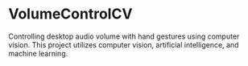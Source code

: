 # VolumeControlCV
Controlling desktop audio volume with hand gestures using computer vision. This project utilizes computer vision, artificial intelligence, and machine learning.
